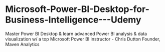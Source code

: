 # Microsoft-Power-BI-Desktop-for-Business-Intelligence---Udemy

Master Power BI Desktop & learn advanced Power BI analysis & data visualization w/ a top Microsoft Power BI instructor - Chris Dutton Founder, Maven Analytics
